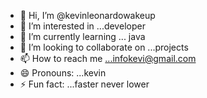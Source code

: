 - 👋 Hi, I’m @kevinleonardowakeup
- 👀 I’m interested in ...developer
- 🌱 I’m currently learning ... java
- 💞️ I’m looking to collaborate on ...projects
- 📫 How to reach me ...infokevi@gmail.com
- 😄 Pronouns: ...kevin
- ⚡ Fun fact: ...faster never lower

<!---
kevinleonardowakeup/kevinleonardowakeup is a ✨ special ✨ repository because its `README.md` (this file) appears on your GitHub profile.
You can click the Preview link to take a look at your changes.
--->
